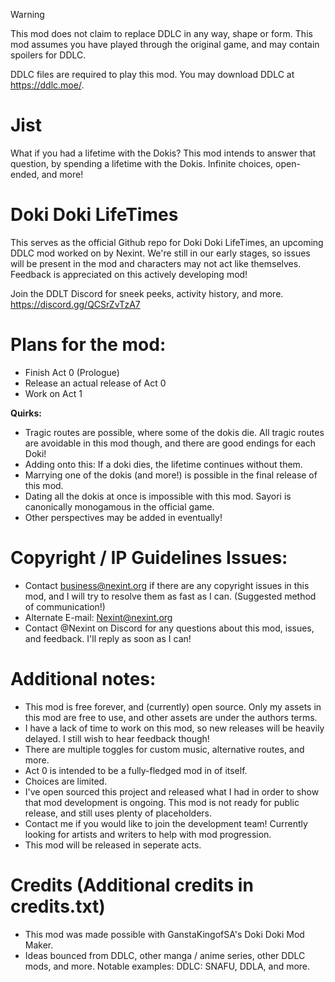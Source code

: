 > [!WARNING]
> This mod does not claim to replace DDLC in any way, shape or form. This mod assumes you have played through the original game, and may contain spoilers for DDLC.
> 
> DDLC files are required to play this mod. You may download DDLC at https://ddlc.moe/.

# Jist

What if you had a lifetime with the Dokis? This mod intends to answer that question, by spending a lifetime with the Dokis. Infinite choices, open-ended, and more!

# Doki Doki LifeTimes

This serves as the official Github repo for Doki Doki LifeTimes, an upcoming DDLC mod worked on by Nexint. We're still in our early stages, so issues will be present in the mod and characters may not act like themselves. Feedback is appreciated on this actively developing mod!

Join the DDLT Discord for sneek peeks, activity history, and more. https://discord.gg/QCSrZvTzA7

# Plans for the mod:
- Finish Act 0 (Prologue)
- Release an actual release of Act 0
- Work on Act 1

**Quirks:**
- Tragic routes are possible, where some of the dokis die. All tragic routes are avoidable in this mod though, and there are good endings for each Doki!
- Adding onto this: If a doki dies, the lifetime continues without them.
- Marrying one of the dokis (and more!) is possible in the final release of this mod.
- Dating all the dokis at once is impossible with this mod. Sayori is canonically monogamous in the official game.
- Other perspectives may be added in eventually!

# Copyright / IP Guidelines Issues:
- Contact business@nexint.org if there are any copyright issues in this mod, and I will try to resolve them as fast as I can. (Suggested method of communication!)
- Alternate E-mail: Nexint@nexint.org
- Contact @Nexint on Discord for any questions about this mod, issues, and feedback. I'll reply as soon as I can!

# Additional notes:
- This mod is free forever, and (currently) open source. Only my assets in this mod are free to use, and other assets are under the authors terms.
- I have a lack of time to work on this mod, so new releases will be heavily delayed. I still wish to hear feedback though!
- There are multiple toggles for custom music, alternative routes, and more.
- Act 0 is intended to be a fully-fledged mod in of itself. 
- Choices are limited.
- I've open sourced this project and released what I had in order to show that mod development is ongoing. This mod is not ready for public release, and still uses plenty of placeholders.
- Contact me if you would like to join the development team! Currently looking for artists and writers to help with mod progression.
- This mod will be released in seperate acts.

# Credits (Additional credits in credits.txt)
- This mod was made possible with GanstaKingofSA's Doki Doki Mod Maker.
- Ideas bounced from DDLC, other manga / anime series, other DDLC mods, and more. Notable examples: DDLC: SNAFU, DDLA, and more.
